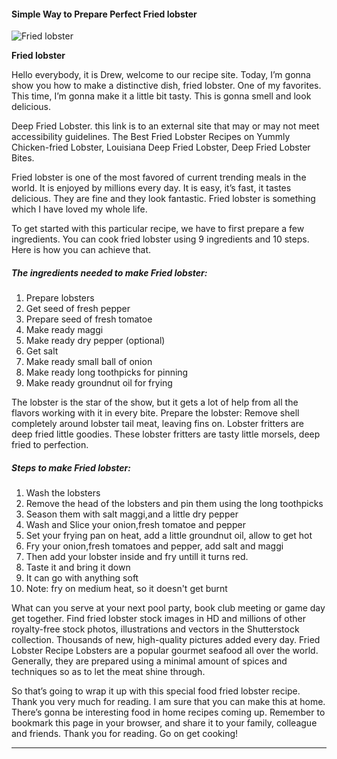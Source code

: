             

#### Simple Way to Prepare Perfect Fried lobster

![Fried lobster](https://img-global.cpcdn.com/recipes/37cc4f7079dfb662/751x532cq70/fried-lobster-recipe-main-photo.jpg)

**Fried lobster**

Hello everybody, it is Drew, welcome to our recipe site. Today, I’m gonna show you how to make a distinctive dish, fried lobster. One of my favorites. This time, I’m gonna make it a little bit tasty. This is gonna smell and look delicious.

Deep Fried Lobster. this link is to an external site that may or may not meet accessibility guidelines. The Best Fried Lobster Recipes on Yummly Chicken-fried Lobster, Louisiana Deep Fried Lobster, Deep Fried Lobster Bites.

Fried lobster is one of the most favored of current trending meals in the world. It is enjoyed by millions every day. It is easy, it’s fast, it tastes delicious. They are fine and they look fantastic. Fried lobster is something which I have loved my whole life.

To get started with this particular recipe, we have to first prepare a few ingredients. You can cook fried lobster using 9 ingredients and 10 steps. Here is how you can achieve that.

##### The ingredients needed to make Fried lobster:

1.  Prepare lobsters
2.  Get seed of fresh pepper
3.  Prepare seed of fresh tomatoe
4.  Make ready maggi
5.  Make ready dry pepper (optional)
6.  Get salt
7.  Make ready small ball of onion
8.  Make ready long toothpicks for pinning
9.  Make ready groundnut oil for frying

The lobster is the star of the show, but it gets a lot of help from all the flavors working with it in every bite. Prepare the lobster: Remove shell completely around lobster tail meat, leaving fins on. Lobster fritters are deep fried little goodies. These lobster fritters are tasty little morsels, deep fried to perfection.

##### Steps to make Fried lobster:

1.  Wash the lobsters
2.  Remove the head of the lobsters and pin them using the long toothpicks
3.  Season them with salt maggi,and a little dry pepper
4.  Wash and Slice your onion,fresh tomatoe and pepper
5.  Set your frying pan on heat, add a little groundnut oil, allow to get hot
6.  Fry your onion,fresh tomatoes and pepper, add salt and maggi
7.  Then add your lobster inside and fry untill it turns red.
8.  Taste it and bring it down
9.  It can go with anything soft
10.  Note: fry on medium heat, so it doesn't get burnt

What can you serve at your next pool party, book club meeting or game day get together. Find fried lobster stock images in HD and millions of other royalty-free stock photos, illustrations and vectors in the Shutterstock collection. Thousands of new, high-quality pictures added every day. Fried Lobster Recipe Lobsters are a popular gourmet seafood all over the world. Generally, they are prepared using a minimal amount of spices and techniques so as to let the meat shine through.

So that’s going to wrap it up with this special food fried lobster recipe. Thank you very much for reading. I am sure that you can make this at home. There’s gonna be interesting food in home recipes coming up. Remember to bookmark this page in your browser, and share it to your family, colleague and friends. Thank you for reading. Go on get cooking!

* * *